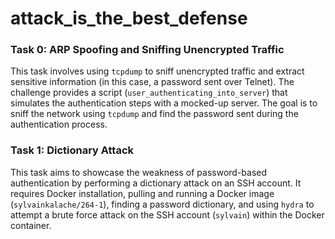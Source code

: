 # attack_is_the_best_defense

### Task 0: ARP Spoofing and Sniffing Unencrypted Traffic
This task involves using `tcpdump` to sniff unencrypted traffic and extract sensitive information (in this case, a password sent over Telnet). The challenge provides a script (`user_authenticating_into_server`) that simulates the authentication steps with a mocked-up server. The goal is to sniff the network using `tcpdump` and find the password sent during the authentication process.

### Task 1: Dictionary Attack
This task aims to showcase the weakness of password-based authentication by performing a dictionary attack on an SSH account. It requires Docker installation, pulling and running a Docker image (`sylvainkalache/264-1`), finding a password dictionary, and using `hydra` to attempt a brute force attack on the SSH account (`sylvain`) within the Docker container.
